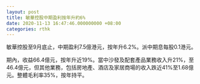 ```yaml
---
layout: post
title: 敏華控股中期盈利按年升約6%
date: 2020-11-13 16:47:46.000000000 +08:00
categories: rthk
---
```


敏華控股至9月底止，中期盈利7.5億港元，按年升6.2%。派中期息每股0.1港元。

期內，收益66.4億元，按年升近19%。當中沙發及配套產品業務收入升21%，至46.4億元，但其他業務，包括房地產、酒店及家居商場的收入跌近41%至1.68億元。整體毛利率35%，按年持平。
